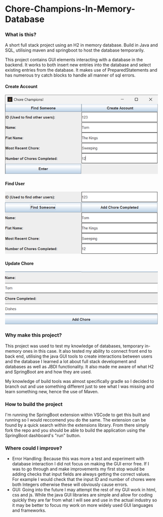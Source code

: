 ﻿# Chore-Champions-In-Memory-Database
### What is this?
A short full stack project using an H2 in memory database. Build in Java and SQL, utilising maven and springboot to host the database temporarily.

This project contains GUI elements interacting with a database in the backend. It works to both insert new entries into the database and select existing entries from the database. It makes use of PreparedStatements and has numerous try catch blocks to handle all manner of sql errors.
#### Create Account
![Create Account](/Images/CreateAccount.png?raw=true "Create Account")
#### Find User
![Find User](/Images/FindUser.png?raw=true "Find User")
#### Update Chore
![Update Chore](/Images/UpdateChore.png?raw=true "Update Chore")

 ### Why make this project?
This project was used to test my knowledge of databases, temporary in-memory ones in this case. It also tested my ability to connect front end to back end, utilising the java GUI tools to create interactions between users and the database I learned a lot about full stack development and databases as well as JBDI functionality. It also made me aware of what H2 and SpringBoot are and how they are used. 

My knowledge of build tools was almost specifically gradle so I decided to branch out and use something different just to see what I was missing and learn something new, hence the use of Maven.

### How to build the project
I'm running the SpringBoot extension within VSCode to get this built and running so I would reccomend you do the same. The extension can be found by a quick search within the extensions library. From there simply fork the repo and you should be able to build the application using the SpringBoot dashboard's "run" button.

### Where could I improve?
* Error Handling: Because this was more a test and experiment with database interaction I did not focus on making the GUI error free. If I was to go through and make improvements my first stop would be adding checks that input fields are always getting the correct values. For example I would check that the input ID and number of chores were both Integers otherwise these will obviously cause errors.
* GUI: Going into the future I may attempt the rest of my GUI work in html, css and js. While the java GUI libraries are simple and allow for coding quickly they are far from what I will see and use in the actual industry so it may be better to focus my work on more widely used GUI languages and frameworks.
